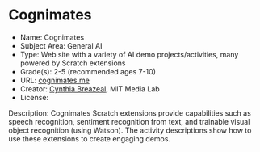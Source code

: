 # Cognimates
* Name: Cognimates
* Subject Area: General AI
* Type: Web site with a variety of AI demo projects/activities, many powered by Scratch extensions
* Grade(s): 2-5 (recommended ages 7-10)
* URL: [cognimates.me](https://cognimates.me)
* Creator: [Cynthia Breazeal](https://www.media.mit.edu/people/cynthiab/overview/), MIT Media Lab
* License: 

Description: Cognimates Scratch extensions provide capabilities such as speech recognition, sentiment recognition from text, and trainable visual object recognition (using Watson). The activity descriptions show how to use these extensions to create engaging demos.
